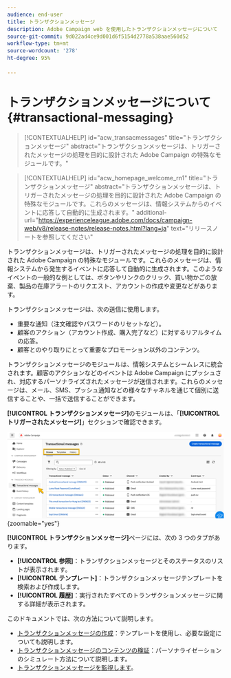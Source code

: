 ```yaml
---
audience: end-user
title: トランザクションメッセージ
description: Adobe Campaign web を使用したトランザクションメッセージについて
source-git-commit: 9d022ad4ce9d001d6f5154d2778a538aae560d52
workflow-type: tm+mt
source-wordcount: '278'
ht-degree: 95%

---
```


# トランザクションメッセージについて {#transactional-messaging}

>[!CONTEXTUALHELP]
>id="acw_transacmessages"
>title="トランザクションメッセージ"
>abstract="トランザクションメッセージは、トリガーされたメッセージの処理を目的に設計された Adobe Campaign の特殊なモジュールです。"

>[!CONTEXTUALHELP]
>id="acw_homepage_welcome_rn1"
>title="トランザクションメッセージ"
>abstract="トランザクションメッセージは、トリガーされたメッセージの処理を目的に設計された Adobe Campaign の特殊なモジュールです。これらのメッセージは、情報システムからのイベントに応答して自動的に生成されます。"
>additional-url="https://experienceleague.adobe.com/docs/campaign-web/v8/release-notes/release-notes.html?lang=ja" text="リリースノートを参照してください"

<!-- >>[!CONTEXTUALHELP]
>id="acw_transacmessages_exclusionlogs"
>title="Transactional messaging exclusion logs"
>abstract="Transactional messaging exclusion logs" -->

トランザクションメッセージは、トリガーされたメッセージの処理を目的に設計された Adobe Campaign の特殊なモジュールです。これらのメッセージは、情報システムから発生するイベントに応答して自動的に生成されます。このようなイベントの一般的な例としては、ボタンやリンクのクリック、買い物かごの放棄、製品の在庫アラートのリクエスト、アカウントの作成や変更などがあります。

トランザクションメッセージは、次の送信に使用します。

* 重要な通知（注文確認やパスワードのリセットなど）。
* 顧客のアクション（アカウント作成、購入完了など）に対するリアルタイムの応答。
* 顧客とのやり取りにとって重要なプロモーション以外のコンテンツ。

トランザクションメッセージのモジュールは、情報システムとシームレスに統合されます。顧客のアクションなどのイベントは Adobe Campaign にプッシュされ、対応するパーソナライズされたメッセージが送信されます。これらのメッセージは、メール、SMS、プッシュ通知などの様々なチャネルを通じて個別に送信することや、一括で送信することができます。

**[!UICONTROL トランザクションメッセージ]**&#x200B;のモジュールは、「**[!UICONTROL トリガーされたメッセージ]**」セクションで確認できます。

![](assets/transactional.png){zoomable="yes"}

**[!UICONTROL トランザクションメッセージ]**&#x200B;ページには、次の 3 つのタブがあります。

* **[!UICONTROL 参照]**：トランザクションメッセージとそのステータスのリストが表示されます。
* **[!UICONTROL テンプレート]**：トランザクションメッセージテンプレートを検索および作成します。
* **[!UICONTROL 履歴]**：実行されたすべてのトランザクションメッセージに関する詳細が表示されます。

このドキュメントでは、次の方法について説明します。

* [トランザクションメッセージの作成](create-transactional.md)：テンプレートを使用し、必要な設定についても説明します。
* [トランザクションメッセージのコンテンツの検証](validate-transactional.md)：パーソナライゼーションのシミュレート方法について説明します。
* [トランザクションメッセージを監視します](monitor-transactional.md)。

